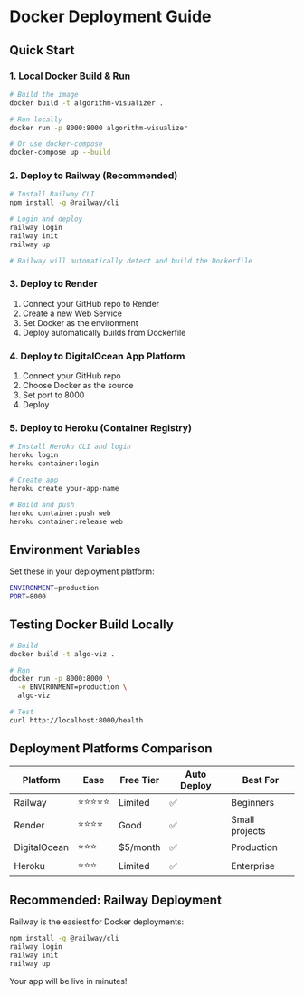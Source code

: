 # Docker Deployment Guide

## Quick Start

### 1. Local Docker Build & Run
```bash
# Build the image
docker build -t algorithm-visualizer .

# Run locally
docker run -p 8000:8000 algorithm-visualizer

# Or use docker-compose
docker-compose up --build
```

### 2. Deploy to Railway (Recommended)
```bash
# Install Railway CLI
npm install -g @railway/cli

# Login and deploy
railway login
railway init
railway up

# Railway will automatically detect and build the Dockerfile
```

### 3. Deploy to Render
1. Connect your GitHub repo to Render
2. Create a new Web Service
3. Set Docker as the environment
4. Deploy automatically builds from Dockerfile

### 4. Deploy to DigitalOcean App Platform
1. Connect your GitHub repo
2. Choose Docker as the source
3. Set port to 8000
4. Deploy

### 5. Deploy to Heroku (Container Registry)
```bash
# Install Heroku CLI and login
heroku login
heroku container:login

# Create app
heroku create your-app-name

# Build and push
heroku container:push web
heroku container:release web
```

## Environment Variables

Set these in your deployment platform:

```bash
ENVIRONMENT=production
PORT=8000
```

## Testing Docker Build Locally

```bash
# Build
docker build -t algo-viz .

# Run
docker run -p 8000:8000 \
  -e ENVIRONMENT=production \
  algo-viz

# Test
curl http://localhost:8000/health
```

## Deployment Platforms Comparison

| Platform | Ease | Free Tier | Auto Deploy | Best For |
|----------|------|-----------|-------------|----------|
| Railway | ⭐⭐⭐⭐⭐ | Limited | ✅ | Beginners |
| Render | ⭐⭐⭐⭐ | Good | ✅ | Small projects |
| DigitalOcean | ⭐⭐⭐ | $5/month | ✅ | Production |
| Heroku | ⭐⭐⭐ | Limited | ✅ | Enterprise |

## Recommended: Railway Deployment

Railway is the easiest for Docker deployments:

```bash
npm install -g @railway/cli
railway login
railway init
railway up
```

Your app will be live in minutes!
